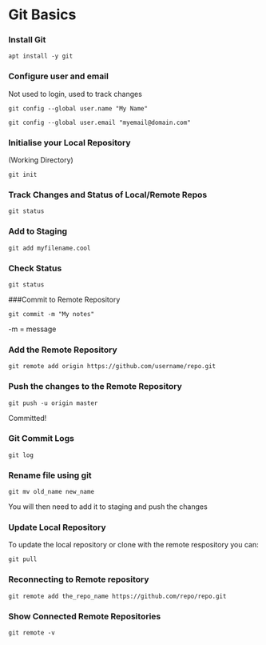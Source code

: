 # Git Basics


### Install Git

```
apt install -y git
```

### Configure user and email

Not used to login, used to track changes

```
git config --global user.name "My Name"
```
```
git config --global user.email "myemail@domain.com"
```

### Initialise your Local Repository
(Working Directory)

```
git init
```

### Track Changes and Status of Local/Remote Repos

```
git status
```

### Add to Staging

```
git add myfilename.cool
```

### Check Status

```
git status
```

###Commit to Remote Repository

```
git commit -m "My notes"
```
-m = message

### Add the Remote Repository

```
git remote add origin https://github.com/username/repo.git
```

### Push the changes to the Remote Repository

```
git push -u origin master
```
Committed!



### Git Commit Logs

```
git log
```


### Rename file using git

```
git mv old_name new_name
```
You will then need to add it to staging and push the changes

### Update Local Repository

To update the local repository or clone with the remote respository you can:

```
git pull
```

### Reconnecting to Remote repository
```
git remote add the_repo_name https://github.com/repo/repo.git
```

### Show Connected Remote Repositories
```
git remote -v
```
